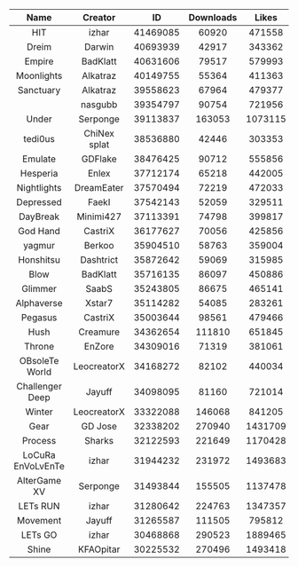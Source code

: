 | Name | Creator | ID | Downloads | Likes |
|:---:|:---:|:---:|:---:|:---:|
| HIT | izhar | 41469085 | 60920 | 471558
| Dreim | Darwin | 40693939 | 42917 | 343362
| Empire | BadKlatt | 40631606 | 79517 | 579993
| Moonlights | Alkatraz | 40149755 | 55364 | 411363
| Sanctuary | Alkatraz | 39558623 | 67964 | 479377
|   | nasgubb | 39354797 | 90754 | 721956
| Under | Serponge | 39113837 | 163053 | 1073115
| tedi0us | ChiNex splat | 38536880 | 42446 | 303353
| Emulate | GDFlake | 38476425 | 90712 | 555856
| Hesperia | Enlex | 37712174 | 65218 | 442005
| Nightlights | DreamEater | 37570494 | 72219 | 472033
| Depressed | FaekI | 37542143 | 52059 | 329511
| DayBreak | Minimi427 | 37113391 | 74798 | 399817
| God Hand | CastriX | 36177627 | 70056 | 425856
| yagmur | Berkoo | 35904510 | 58763 | 359004
| Honshitsu | Dashtrict | 35872642 | 59069 | 315985
| Blow | BadKlatt | 35716135 | 86097 | 450886
| Glimmer | SaabS | 35243805 | 86675 | 465141
| Alphaverse | Xstar7 | 35114282 | 54085 | 283261
| Pegasus | CastriX | 35003644 | 98561 | 479466
| Hush | Creamure | 34362654 | 111810 | 651845
| Throne | EnZore | 34309016 | 71319 | 381061
| OBsoleTe World | LeocreatorX | 34168272 | 82102 | 440034
| Challenger Deep | Jayuff | 34098095 | 81160 | 721014
| Winter | LeocreatorX | 33322088 | 146068 | 841205
| Gear | GD Jose | 32338202 | 270940 | 1431709
| Process | Sharks | 32122593 | 221649 | 1170428
| LoCuRa EnVoLvEnTe | izhar | 31944232 | 231972 | 1493683
| AlterGame XV | Serponge | 31493844 | 155505 | 1137478
| LETs  RUN | izhar | 31280642 | 224763 | 1347357
| Movement | Jayuff | 31265587 | 111505 | 795812
| LETs GO | izhar | 30468868 | 290523 | 1889465
| Shine | KFAOpitar | 30225532 | 270496 | 1493418
